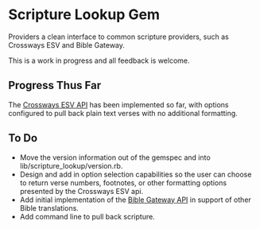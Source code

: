 Scripture Lookup Gem
====================

Providers a clean interface to common scripture providers, such as
Crossways ESV and Bible Gateway.

This is a work in progress and all feedback is welcome.

Progress Thus Far
-----------------

The [Crossways ESV API](http://esvapi.org) has been implemented so far, 
with options configured to pull back plain text verses with no additional 
formatting.

To Do
-----
* Move the version information out of the gemspec and into
  lib/scripture_lookup/version.rb.
* Design and add in option selection capabilities so the user can choose
  to return verse numbers, footnotes, or other formatting options
presented by the Crossways ESV api.
* Add initial implementation of the [Bible Gateway
  API](http://api.biblia.com/docs) in support of
  other Bible translations.
* Add command line to pull back scripture.
